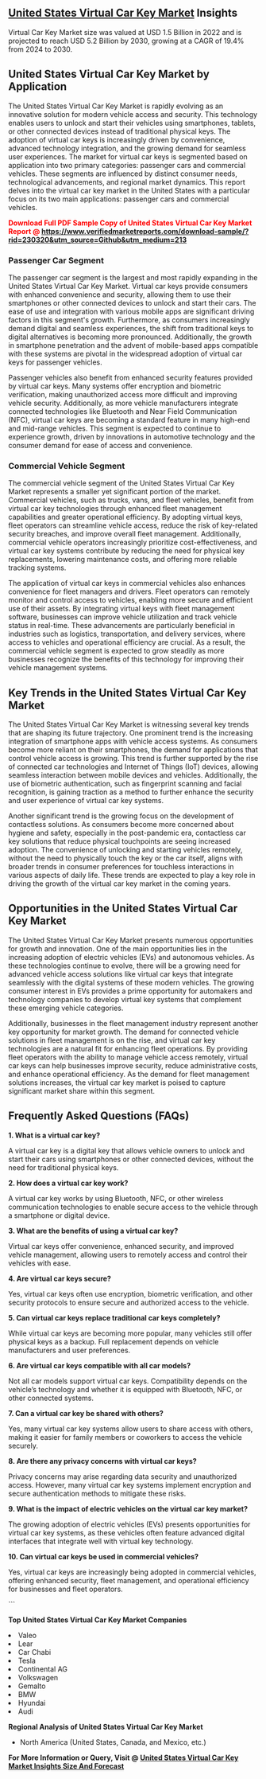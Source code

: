 <h2><a href="https://www.verifiedmarketreports.com/download-sample/?rid=230320&amp;utm_source=Github&amp;utm_medium=213" target="_blank">United States Virtual Car Key Market</a> Insights</h2><p>Virtual Car Key Market size was valued at USD 1.5 Billion in 2022 and is projected to reach USD 5.2 Billion by 2030, growing at a CAGR of 19.4% from 2024 to 2030.</p><p><h2>United States Virtual Car Key Market by Application</h2><p>The United States Virtual Car Key Market is rapidly evolving as an innovative solution for modern vehicle access and security. This technology enables users to unlock and start their vehicles using smartphones, tablets, or other connected devices instead of traditional physical keys. The adoption of virtual car keys is increasingly driven by convenience, advanced technology integration, and the growing demand for seamless user experiences. The market for virtual car keys is segmented based on application into two primary categories: passenger cars and commercial vehicles. These segments are influenced by distinct consumer needs, technological advancements, and regional market dynamics. This report delves into the virtual car key market in the United States with a particular focus on its two main applications: passenger cars and commercial vehicles.<p><strong><p><span class=""><span style="color: #ff0000;"><strong>Download Full PDF Sample Copy of United States Virtual Car Key Market Report</strong> @ </span><a href="https://www.verifiedmarketreports.com/download-sample/?rid=230320&amp;utm_source=Github&amp;utm_medium=213" target="_blank">https://www.verifiedmarketreports.com/download-sample/?rid=230320&amp;utm_source=Github&amp;utm_medium=213</a></span></p></strong></p><h3>Passenger Car Segment</h3><p>The passenger car segment is the largest and most rapidly expanding in the United States Virtual Car Key Market. Virtual car keys provide consumers with enhanced convenience and security, allowing them to use their smartphones or other connected devices to unlock and start their cars. The ease of use and integration with various mobile apps are significant driving factors in this segment's growth. Furthermore, as consumers increasingly demand digital and seamless experiences, the shift from traditional keys to digital alternatives is becoming more pronounced. Additionally, the growth in smartphone penetration and the advent of mobile-based apps compatible with these systems are pivotal in the widespread adoption of virtual car keys for passenger vehicles.</p><p>Passenger vehicles also benefit from enhanced security features provided by virtual car keys. Many systems offer encryption and biometric verification, making unauthorized access more difficult and improving vehicle security. Additionally, as more vehicle manufacturers integrate connected technologies like Bluetooth and Near Field Communication (NFC), virtual car keys are becoming a standard feature in many high-end and mid-range vehicles. This segment is expected to continue to experience growth, driven by innovations in automotive technology and the consumer demand for ease of access and convenience.</p><h3>Commercial Vehicle Segment</h3><p>The commercial vehicle segment of the United States Virtual Car Key Market represents a smaller yet significant portion of the market. Commercial vehicles, such as trucks, vans, and fleet vehicles, benefit from virtual car key technologies through enhanced fleet management capabilities and greater operational efficiency. By adopting virtual keys, fleet operators can streamline vehicle access, reduce the risk of key-related security breaches, and improve overall fleet management. Additionally, commercial vehicle operators increasingly prioritize cost-effectiveness, and virtual car key systems contribute by reducing the need for physical key replacements, lowering maintenance costs, and offering more reliable tracking systems.</p><p>The application of virtual car keys in commercial vehicles also enhances convenience for fleet managers and drivers. Fleet operators can remotely monitor and control access to vehicles, enabling more secure and efficient use of their assets. By integrating virtual keys with fleet management software, businesses can improve vehicle utilization and track vehicle status in real-time. These advancements are particularly beneficial in industries such as logistics, transportation, and delivery services, where access to vehicles and operational efficiency are crucial. As a result, the commercial vehicle segment is expected to grow steadily as more businesses recognize the benefits of this technology for improving their vehicle management systems.</p><h2>Key Trends in the United States Virtual Car Key Market</h2><p>The United States Virtual Car Key Market is witnessing several key trends that are shaping its future trajectory. One prominent trend is the increasing integration of smartphone apps with vehicle access systems. As consumers become more reliant on their smartphones, the demand for applications that control vehicle access is growing. This trend is further supported by the rise of connected car technologies and Internet of Things (IoT) devices, allowing seamless interaction between mobile devices and vehicles. Additionally, the use of biometric authentication, such as fingerprint scanning and facial recognition, is gaining traction as a method to further enhance the security and user experience of virtual car key systems.</p><p>Another significant trend is the growing focus on the development of contactless solutions. As consumers become more concerned about hygiene and safety, especially in the post-pandemic era, contactless car key solutions that reduce physical touchpoints are seeing increased adoption. The convenience of unlocking and starting vehicles remotely, without the need to physically touch the key or the car itself, aligns with broader trends in consumer preferences for touchless interactions in various aspects of daily life. These trends are expected to play a key role in driving the growth of the virtual car key market in the coming years.</p><h2>Opportunities in the United States Virtual Car Key Market</h2><p>The United States Virtual Car Key Market presents numerous opportunities for growth and innovation. One of the main opportunities lies in the increasing adoption of electric vehicles (EVs) and autonomous vehicles. As these technologies continue to evolve, there will be a growing need for advanced vehicle access solutions like virtual car keys that integrate seamlessly with the digital systems of these modern vehicles. The growing consumer interest in EVs provides a prime opportunity for automakers and technology companies to develop virtual key systems that complement these emerging vehicle categories.</p><p>Additionally, businesses in the fleet management industry represent another key opportunity for market growth. The demand for connected vehicle solutions in fleet management is on the rise, and virtual car key technologies are a natural fit for enhancing fleet operations. By providing fleet operators with the ability to manage vehicle access remotely, virtual car keys can help businesses improve security, reduce administrative costs, and enhance operational efficiency. As the demand for fleet management solutions increases, the virtual car key market is poised to capture significant market share within this segment.</p><h2>Frequently Asked Questions (FAQs)</h2><p><strong>1. What is a virtual car key?</strong></p><p>A virtual car key is a digital key that allows vehicle owners to unlock and start their cars using smartphones or other connected devices, without the need for traditional physical keys.</p><p><strong>2. How does a virtual car key work?</strong></p><p>A virtual car key works by using Bluetooth, NFC, or other wireless communication technologies to enable secure access to the vehicle through a smartphone or digital device.</p><p><strong>3. What are the benefits of using a virtual car key?</strong></p><p>Virtual car keys offer convenience, enhanced security, and improved vehicle management, allowing users to remotely access and control their vehicles with ease.</p><p><strong>4. Are virtual car keys secure?</strong></p><p>Yes, virtual car keys often use encryption, biometric verification, and other security protocols to ensure secure and authorized access to the vehicle.</p><p><strong>5. Can virtual car keys replace traditional car keys completely?</strong></p><p>While virtual car keys are becoming more popular, many vehicles still offer physical keys as a backup. Full replacement depends on vehicle manufacturers and user preferences.</p><p><strong>6. Are virtual car keys compatible with all car models?</strong></p><p>Not all car models support virtual car keys. Compatibility depends on the vehicle’s technology and whether it is equipped with Bluetooth, NFC, or other connected systems.</p><p><strong>7. Can a virtual car key be shared with others?</strong></p><p>Yes, many virtual car key systems allow users to share access with others, making it easier for family members or coworkers to access the vehicle securely.</p><p><strong>8. Are there any privacy concerns with virtual car keys?</strong></p><p>Privacy concerns may arise regarding data security and unauthorized access. However, many virtual car key systems implement encryption and secure authentication methods to mitigate these risks.</p><p><strong>9. What is the impact of electric vehicles on the virtual car key market?</strong></p><p>The growing adoption of electric vehicles (EVs) presents opportunities for virtual car key systems, as these vehicles often feature advanced digital interfaces that integrate well with virtual key technology.</p><p><strong>10. Can virtual car keys be used in commercial vehicles?</strong></p><p>Yes, virtual car keys are increasingly being adopted in commercial vehicles, offering enhanced security, fleet management, and operational efficiency for businesses and fleet operators.</p>```</p><p><strong>Top United States Virtual Car Key Market Companies</strong></p><div data-test-id=""><p><li>Valeo</li><li> Lear</li><li> Car Chabi</li><li> Tesla</li><li> Continental AG</li><li> Volkswagen</li><li> Gemalto</li><li> BMW</li><li> Hyundai</li><li> Audi</li></p><div><strong>Regional Analysis of&nbsp;United States Virtual Car Key Market</strong></div><ul><li dir="ltr"><p dir="ltr">North America&nbsp;(United States, Canada, and Mexico, etc.)</p></li></ul><p><strong>For More Information or Query, Visit @&nbsp;</strong><strong><a href="https://www.verifiedmarketreports.com/product/virtual-car-key-market/?utm_source=Github&amp;utm_medium=213" target="_blank">United States Virtual Car Key Market Insights Size And Forecast</a></strong></p></div>
